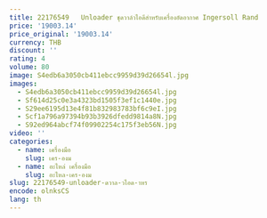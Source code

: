```yaml
---
title: 22176549   Unloader ชุดวาล์วไอดีสําหรับเครื่องอัดอากาศ Ingersoll Rand
price: '19003.14'
price_original: '19003.14'
currency: THB
discount: ''
rating: 4
volume: 80
image: S4edb6a3050cb411ebcc9959d39d26654l.jpg
images:
  - S4edb6a3050cb411ebcc9959d39d26654l.jpg
  - Sf614d25c0e3a4323bd1505f3ef1c1440e.jpg
  - S29ee6195d13e4f81b832983783bf6c9eI.jpg
  - Scf1a796a97394b93b3926dfedd9814a8N.jpg
  - S92ed964abcf74f09902254c175f3eb56N.jpg
video: ''
categories:
  - name: เครื่องมือ
    slug: เคร-องม
  - name: อะไหล่ เครื่องมือ
    slug: อะไหล-เคร-องม
slug: 22176549-unloader-ดวาล-วไอด-าหร
encode: olnksCS
lang: th
---
```

  